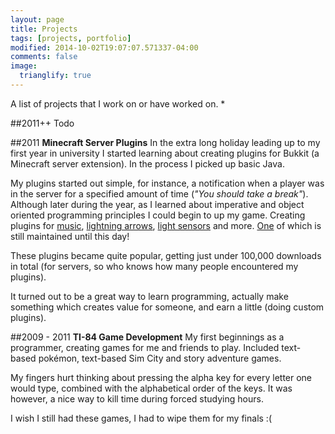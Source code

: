 ```yaml
---
layout: page
title: Projects
tags: [projects, portfolio]
modified: 2014-10-02T19:07:07.571337-04:00
comments: false
image:
  trianglify: true
---
```


A list of projects that I work on or have worked on.
* 

##2011++
Todo

##2011
**Minecraft Server Plugins** In the extra long holiday leading up to my first year in university I started learning about creating plugins for Bukkit (a Minecraft server extension). In the process I picked up basic Java. 

My plugins started out simple, for instance, a notification when a player was in the server for a specified amount of time (*"You should take a break"*). Although later during the year, as I learned about imperative and object oriented programming principles I could begin to up my game. Creating plugins for [music](http://youtu.be/ee2y2ZWUgmc), [lightning arrows](http://youtu.be/vnAA89H0wUg), [light sensors](http://youtu.be/TzNVl3Pkf_c) and more. [One](http://www.curse.com/bukkit-plugins/minecraft/consolescheduler2) of which is still maintained until this day!

These plugins became quite popular, getting just under 100,000 downloads in total (for servers, so who knows how many people encountered my plugins). 

It turned out to be a great way to learn programming, actually make something which creates value for someone, and earn a little (doing custom plugins). 

##2009 - 2011
**TI-84 Game Development** My first beginnings as a programmer, creating games for me and friends to play. Included text-based pokémon, text-based Sim City and story adventure games. 

My fingers hurt thinking about pressing the alpha key for every letter one would type, combined with the alphabetical order of the keys. It was however, a nice way to kill time during forced studying hours.

I wish I still had these games, I had to wipe them for my finals :(


